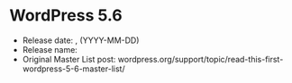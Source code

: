 # WordPress 5.6

- Release date: <Month> <Date>, <Year> (YYYY-MM-DD)
- Release name: <Jazzer Name>
- Original Master List post: wordpress.org/support/topic/read-this-first-wordpress-5-6-master-list/
